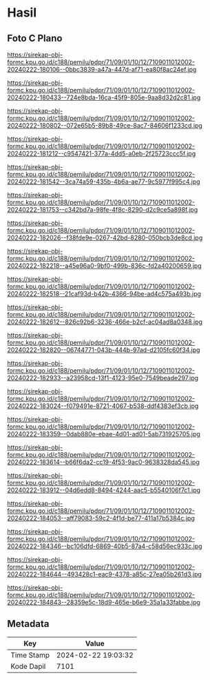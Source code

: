 # Hasil

## Foto C Plano

https://sirekap-obj-formc.kpu.go.id/c188/pemilu/pdpr/71/09/01/10/12/7109011012002-20240222-180106--0bbc3839-a47a-447d-af71-ea80f8ac24ef.jpg

https://sirekap-obj-formc.kpu.go.id/c188/pemilu/pdpr/71/09/01/10/12/7109011012002-20240222-180433--724e8bda-16ca-45f9-805e-9aa8d32d2c81.jpg

https://sirekap-obj-formc.kpu.go.id/c188/pemilu/pdpr/71/09/01/10/12/7109011012002-20240222-180802--072e65b5-89b8-49ce-8ac7-84606f1233cd.jpg

https://sirekap-obj-formc.kpu.go.id/c188/pemilu/pdpr/71/09/01/10/12/7109011012002-20240222-181212--c9547421-377a-4dd5-a0eb-2f25723ccc5f.jpg

https://sirekap-obj-formc.kpu.go.id/c188/pemilu/pdpr/71/09/01/10/12/7109011012002-20240222-181542--3ca74a59-435b-4b6a-ae77-9c5977f995c4.jpg

https://sirekap-obj-formc.kpu.go.id/c188/pemilu/pdpr/71/09/01/10/12/7109011012002-20240222-181753--c342bd7a-98fe-4f8c-8290-d2c9ce5a898f.jpg

https://sirekap-obj-formc.kpu.go.id/c188/pemilu/pdpr/71/09/01/10/12/7109011012002-20240222-182026--f38fde9e-0267-42bd-8280-050bcb3de8cd.jpg

https://sirekap-obj-formc.kpu.go.id/c188/pemilu/pdpr/71/09/01/10/12/7109011012002-20240222-182218--a45e96a0-9bf0-499b-836c-fd2a40200659.jpg

https://sirekap-obj-formc.kpu.go.id/c188/pemilu/pdpr/71/09/01/10/12/7109011012002-20240222-182518--21caf93d-b42b-4366-94be-ad4c575a493b.jpg

https://sirekap-obj-formc.kpu.go.id/c188/pemilu/pdpr/71/09/01/10/12/7109011012002-20240222-182612--826c92b6-3236-466e-b2cf-ac04ad8a0348.jpg

https://sirekap-obj-formc.kpu.go.id/c188/pemilu/pdpr/71/09/01/10/12/7109011012002-20240222-182820--06744771-043b-444b-97ad-d2105fc60f34.jpg

https://sirekap-obj-formc.kpu.go.id/c188/pemilu/pdpr/71/09/01/10/12/7109011012002-20240222-182933--a23958cd-13f1-4123-95e0-7549beade297.jpg

https://sirekap-obj-formc.kpu.go.id/c188/pemilu/pdpr/71/09/01/10/12/7109011012002-20240222-183024--f079491e-8721-4067-b538-ddf4383ef3cb.jpg

https://sirekap-obj-formc.kpu.go.id/c188/pemilu/pdpr/71/09/01/10/12/7109011012002-20240222-183359--0dab880e-ebae-4d01-ad01-5ab731925705.jpg

https://sirekap-obj-formc.kpu.go.id/c188/pemilu/pdpr/71/09/01/10/12/7109011012002-20240222-183614--b66f6da2-cc19-4f53-9ac0-9638328da545.jpg

https://sirekap-obj-formc.kpu.go.id/c188/pemilu/pdpr/71/09/01/10/12/7109011012002-20240222-183912--04d6edd8-8494-4244-aac5-b5540106f7c1.jpg

https://sirekap-obj-formc.kpu.go.id/c188/pemilu/pdpr/71/09/01/10/12/7109011012002-20240222-184053--aff79083-59c2-4f1d-be77-411a17b5384c.jpg

https://sirekap-obj-formc.kpu.go.id/c188/pemilu/pdpr/71/09/01/10/12/7109011012002-20240222-184346--bc106dfd-6869-40b5-87a4-c58d56ec933c.jpg

https://sirekap-obj-formc.kpu.go.id/c188/pemilu/pdpr/71/09/01/10/12/7109011012002-20240222-184644--493428c1-eac9-4378-a85c-27ea05b261d3.jpg

https://sirekap-obj-formc.kpu.go.id/c188/pemilu/pdpr/71/09/01/10/12/7109011012002-20240222-184843--28359e5c-18d9-465e-b6e9-35a1a33fabbe.jpg


## Metadata

| Key        | Value               |
| ---------- | ------------------- |
| Time Stamp | 2024-02-22 19:03:32 |
| Kode Dapil | 7101                |




